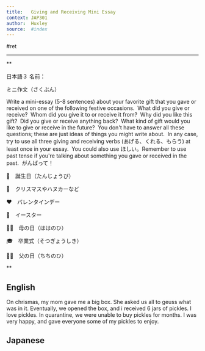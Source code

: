 ```yaml
---
title:   Giving and Receiving Mini Essay
context: JAP301
author:  Huxley
source:  #index
---
```


#ret 

---



**

日本語３ 名前：

ミニ作文（さくぶん）

  

Write a mini-essay (5-8 sentences) about your favorite gift that you gave or received on one of the following festive occasions.  What did you give or receive?  Whom did you give it to or receive it from?  Why did you like this gift?  Did you give or receive anything back?  What kind of gift would you like to give or receive in the future?  You don't have to answer all these questions; these are just ideas of things you might write about.  In any case, try to use all three giving and receiving verbs (あげる、くれる、もらう) at least once in your essay.  You could also use ほしい。Remember to use past tense if you're talking about something you gave or received in the past.  がんばって！

  

🎂　誕生日（たんじょうび）

🎄　クリスマスやハヌカーなど

❤️　バレンタインデー

🐇　イースター

👩‍👧　母の日（ははのひ）

🎓　卒業式（そつぎょうしき）

👨‍👦　父の日（ちちのひ）

**

## English

On chrismas, my mom gave me a big box. 
She asked us all to geuss what was in it.
Eventually, we opened the box, and i received 6 jars of pickles.
I love pickles.
In quarantine, we were unable to buy pickles for months.
I was very happy, and gave everyone some of my pickles to enjoy.




## Japanese















